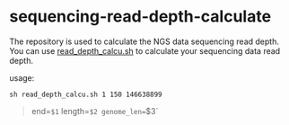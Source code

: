 # sequencing-read-depth-calculate
The repository is used to calculate the NGS data sequencing read depth. You can use [read_depth_calcu.sh](https://github.com/jlchen5/sequencing-read-depth-calculate/blob/main/read_depth_calcu.sh) to calculate your sequencing data read depth.

usage:
~~~
sh read_depth_calcu.sh 1 150 146638899
~~~

> end=`$1`
> length=`$2
> genome_len=`$3`

